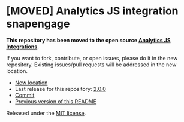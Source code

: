 
# [MOVED] Analytics JS integration snapengage

**This repository has been moved to the open source [Analytics JS Integrations](https://github.com/segmentio/analytics.js-integrations).**

If you want to fork, contribute, or open issues, please do it in the new repository. Existing issues/pull requests will be addressed in the new location.

* [New location](https://github.com/segmentio/analytics.js-integrations/tree/master/integrations/snapengage)
* Last release for this repository: [2.0.0](https://github.com/segment-integrations/analytics.js-integration-snapengage/releases/tag/2.0.0)
* [Commit](https://github.com/segmentio/analytics.js-integrations/commit/9c59c9176282c186b1d1adee2af847faff9fe6a0)
* [Previous version of this README](README-OLD.md)

Released under the [MIT license](LICENSE).
